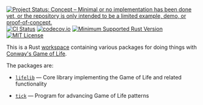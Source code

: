 [![Project Status: Concept – Minimal or no implementation has been done yet, or the repository is only intended to be a limited example, demo, or proof-of-concept.](https://www.repostatus.org/badges/latest/concept.svg)](https://www.repostatus.org/#concept)
[![CI Status](https://github.com/jwodder/life/actions/workflows/test.yml/badge.svg)](https://github.com/jwodder/life/actions/workflows/test.yml)
[![codecov.io](https://codecov.io/gh/jwodder/life/branch/master/graph/badge.svg)](https://codecov.io/gh/jwodder/life)
[![Minimum Supported Rust Version](https://img.shields.io/badge/MSRV-1.81-orange)](https://www.rust-lang.org)
[![MIT License](https://img.shields.io/github/license/jwodder/life.svg)](https://opensource.org/licenses/MIT)

This is a Rust [workspace][] containing various packages for doing things with
[Conway's Game of Life][].

The packages are:

- [`lifelib`][] — Core library implementing the Game of Life and related
  functionality

- [`tick`][] — Program for advancing Game of Life patterns

[workspace]: https://doc.rust-lang.org/cargo/reference/workspaces.html
[Conway's Game of Life]: https://en.wikipedia.org/wiki/Conway%27s_Game_of_Life
[`lifelib`]: https://github.com/jwodder/life/tree/master/lifelib
[`tick`]: https://github.com/jwodder/life/tree/master/tick
